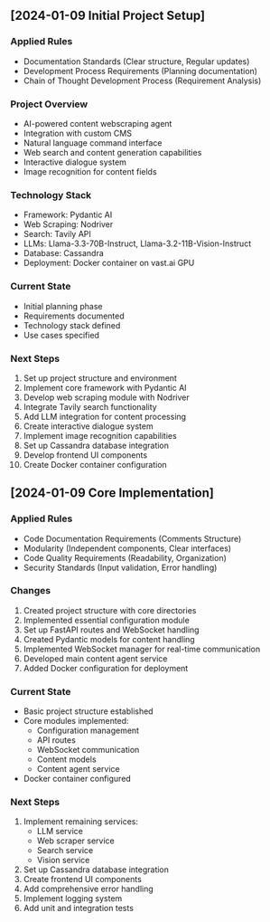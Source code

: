 ## [2024-01-09 Initial Project Setup]

### Applied Rules
- Documentation Standards (Clear structure, Regular updates)
- Development Process Requirements (Planning documentation)
- Chain of Thought Development Process (Requirement Analysis)

### Project Overview
- AI-powered content webscraping agent
- Integration with custom CMS
- Natural language command interface
- Web search and content generation capabilities
- Interactive dialogue system
- Image recognition for content fields

### Technology Stack
- Framework: Pydantic AI
- Web Scraping: Nodriver
- Search: Tavily API
- LLMs: Llama-3.3-70B-Instruct, Llama-3.2-11B-Vision-Instruct
- Database: Cassandra
- Deployment: Docker container on vast.ai GPU

### Current State
- Initial planning phase
- Requirements documented
- Technology stack defined
- Use cases specified

### Next Steps
1. Set up project structure and environment
2. Implement core framework with Pydantic AI
3. Develop web scraping module with Nodriver
4. Integrate Tavily search functionality
5. Add LLM integration for content processing
6. Create interactive dialogue system
7. Implement image recognition capabilities
8. Set up Cassandra database integration
9. Develop frontend UI components
10. Create Docker container configuration

## [2024-01-09 Core Implementation]

### Applied Rules
- Code Documentation Requirements (Comments Structure)
- Modularity (Independent components, Clear interfaces)
- Code Quality Requirements (Readability, Organization)
- Security Standards (Input validation, Error handling)

### Changes
1. Created project structure with core directories
2. Implemented essential configuration module
3. Set up FastAPI routes and WebSocket handling
4. Created Pydantic models for content handling
5. Implemented WebSocket manager for real-time communication
6. Developed main content agent service
7. Added Docker configuration for deployment

### Current State
- Basic project structure established
- Core modules implemented:
  - Configuration management
  - API routes
  - WebSocket communication
  - Content models
  - Content agent service
- Docker container configured

### Next Steps
1. Implement remaining services:
   - LLM service
   - Web scraper service
   - Search service
   - Vision service
2. Set up Cassandra database integration
3. Create frontend UI components
4. Add comprehensive error handling
5. Implement logging system
6. Add unit and integration tests
